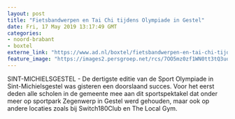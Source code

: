 ```yaml
---
layout: post
title: "Fietsbandwerpen en Tai Chi tijdens Olympiade in Gestel"
date: Fri, 17 May 2019 13:17:49 GMT
categories: 
- noord-brabant 
- boxtel 
externe_link: "https://www.ad.nl/boxtel/fietsbandwerpen-en-tai-chi-tijdens-olympiade-in-gestel~ad8be7e0/"
feature_image: "https://images2.persgroep.net/rcs/7OO5mz0zf1WN0tt3tQ3uoYdHe7s/diocontent/148607867/_fitwidth/400/?appId=21791a8992982cd8da851550a453bd7f&quality=0.7"
---
```


SINT-MICHIELSGESTEL -  De dertigste editie van de Sport Olympiade in Sint-Michielsgestel was gisteren een doorslaand succes. Voor het eerst deden alle scholen in de gemeente mee aan dit sportspektakel dat onder meer op sportpark Zegenwerp in Gestel werd gehouden, maar ook op andere locaties zoals bij Switch180Club en The Local Gym.
